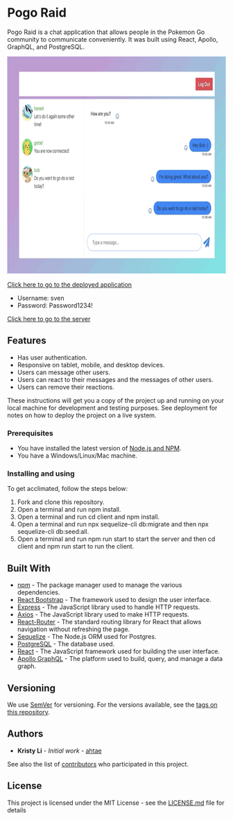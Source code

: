 # Pogo Raid

Pogo Raid is a chat application that allows people in the Pokemon Go community to communicate conveniently. It was built using React, Apollo, GraphQL, and PostgreSQL.

<img src="./screenshots/1.gif" width="800" height="500" alt="pogo raid" />

[Click here to go to the deployed application](https://salty-ocean-86043.herokuapp.com/)

* Username: sven
* Password: Password1234!

[Click here to go to the server](https://sleepy-island-47644.herokuapp.com/)

## Features
- Has user authentication.
- Responsive on tablet, mobile, and desktop devices.
- Users can message other users.
- Users can react to their messages and the messages of other users.
- Users can remove their reactions.

These instructions will get you a copy of the project up and running on your local machine for development and testing purposes. See deployment for notes on how to deploy the project on a live system.

### Prerequisites

- You have installed the latest version of [Node.js and NPM](https://nodejs.org/en/).
- You have a Windows/Linux/Mac machine.

### Installing and using

To get acclimated, follow the steps below:

1. Fork and clone this repository.
2. Open a terminal and run npm install.
3. Open a terminal and run cd client and npm install.
4. Open a terminal and run npx sequelize-cli db:migrate and then npx sequelize-cli db:seed:all.
5. Open a terminal and run npm run start to start the server and then cd client and npm run start to run the client.

## Built With

* [npm](https://www.npmjs.com/) - The package manager used to manage the various dependencies.
* [React Bootstrap](https://react-bootstrap.github.io) - The framework used to design the user interface.
* [Express](https://expressjs.com/) - The JavaScript library used to handle HTTP requests.
* [Axios](https://github.com/axios/axios) - The JavaScript library used to make HTTP requests.
* [React-Router](https://reacttraining.com/react-router/) - The standard routing library for React that allows navigation without refreshing the page.
* [Sequelize](https://sequelize.org) - The Node.js ORM used for Postgres.
* [PostgreSQL](https://www.postgresql.org) - The database used.
* [React](https://reactjs.org) - The JavaScript framework used for building the user interface.
* [Apollo GraphQL](https://www.apollographql.com) - The platform used to build, query, and manage a data graph.

## Versioning

We use [SemVer](http://semver.org/) for versioning. For the versions available, see the [tags on this repository](https://github.com/ahtae/PoGo-Raid/tags).

## Authors

* **Kristy Li** - *Initial work* - [ahtae](https://github.com/ahtae)

See also the list of [contributors](https://github.com/ahtae/PoGo-Raid/graphs/contributors) who participated in this project.

## License

This project is licensed under the MIT License - see the [LICENSE.md](https://github.com/ahtae/PoGo-Raid/blob/master/LICENSE) file for details
